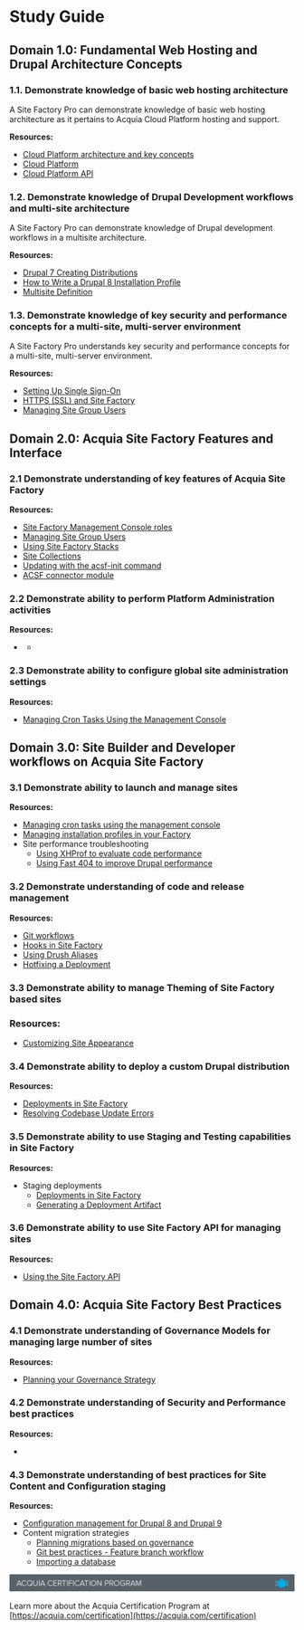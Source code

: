 # Study Guide

## **Domain 1.0: Fundamental Web Hosting and Drupal Architecture Concepts**

### 1.1. Demonstrate knowledge of basic web hosting architecture

A Site Factory Pro can demonstrate knowledge of basic web hosting architecture as it pertains to Acquia Cloud Platform hosting and support.

**Resources:** 

* [Cloud Platform architecture and key concepts](https://docs.acquia.com/acquia-cloud/arch)
* [Cloud Platform](https://docs.acquia.com/cloud-platform/)
* [Cloud Platform API](https://cloudapi-docs.acquia.com/)

### 1.2. Demonstrate knowledge of Drupal Development workflows and multi-site architecture

A Site Factory Pro can demonstrate knowledge of Drupal development workflows in a multisite architecture.

**Resources:**

* [Drupal 7 Creating Distributions](https://www.drupal.org/docs/7/creating-distributions)
* [How to Write a Drupal 8 Installation Profile](https://www.drupal.org/docs/8/creating-distributions/how-to-write-a-drupal-8-installation-profile)
* [Multisite Definition](https://docs.acquia.com/resource/definitions/multisite/)

### 1.3. Demonstrate knowledge of key security and performance concepts for a multi-site, multi-server environment

A Site Factory Pro understands key security and performance concepts for a multi-site, multi-server environment.

**Resources:**

* [Setting Up Single Sign-On](https://docs.acquia.com/site-factory/manage/sso/)
* [HTTPS \(SSL\) and Site Factory](https://docs.acquia.com/site-factory/manage/ssl/) 
* [Managing Site Group Users](https://docs.acquia.com/site-factory/manage/website/users/)

## **Domain 2.0: Acquia Site Factory Features and Interface**

### 2.1 Demonstrate understanding of key features of Acquia Site Factory

**Resources:**

* [Site Factory Management Console roles](https://docs.acquia.com/site-factory/manage/users/admin/)
* [Managing Site Group Users](https://docs.acquia.com/site-factory/manage/website/users/)
* [Using Site Factory Stacks](https://docs.acquia.com/site-factory/stacks/)
* [Site Collections](https://docs.acquia.com/site-factory/manage/website/site-coll/)
* [Updating with the acsf-init command](https://docs.acquia.com/site-factory/workflow/deployments/acsf-init/)
* [ACSF connector module](https://www.drupal.org/project/acsf)

### 2.2 Demonstrate ability to perform Platform Administration activities

**Resources:**

* * 
### 2.3 Demonstrate ability to configure global site administration settings

**Resources:**

* [Managing Cron Tasks Using the Management Console](https://docs.acquia.com/site-factory/manage/preferences/tasks/factory/)

## **Domain 3.0: Site Builder and Developer workflows on Acquia Site Factory**

### 3.1 Demonstrate ability to launch and manage sites

**Resources:**

* [Managing cron tasks using the management console](%20https://docs.acquia.com/site-factory/manage/preferences/tasks/factory/)
* [Managing installation profiles in your Factory](https://docs.acquia.com/site-factory/manage/preferences/profiles/)
* Site performance troubleshooting
  * [Using XHProf to evaluate code performance](https://support.acquia.com/hc/en-us/articles/360004268173-Using-XHProf-to-evaluate-code-performance) 
  * [Using Fast 404 to improve Drupal performance](https://support.acquia.com/hc/en-us/articles/360005246714-Using-Fast-404-to-improve-Drupal-performance)

### 3.2 Demonstrate understanding of code and release management

**Resources:**

* [Git workflows](https://docs.acquia.com/site-factory/workflow/git/practices/#sts=Gitflow%20workflow%C2%B6)
* [Hooks in Site Factory](https://docs.acquia.com/site-factory/extend/hooks/)
* [Using Drush Aliases](https://docs.acquia.com/acquia-cloud/manage/ssh/drush/aliases/)
* [Hotfixing a Deployment](https://docs.acquia.com/site-factory/workflow/deployments/#sts=Hotfixing%20a%20deployment%C2%B6)

### 3.3 Demonstrate ability to manage Theming of Site Factory based sites

### **Resources:**

* [Customizing Site Appearance](https://docs.acquia.coxm/site-factory/theme)

### 3.4 Demonstrate ability to deploy a custom Drupal distribution

**Resources:**

* [Deployments in Site Factory](https://docs.acquia.com/site-factory/workflow/deployments/)
* [Resolving Codebase Update Errors](https://docs.acquia.com/site-factory/workflow/deployments/errors/​)

### 3.5 Demonstrate ability to use Staging and Testing capabilities in Site Factory

**Resources:**

* Staging deployments
  * [Deployments in Site Factory](https://docs.acquia.com/site-factory/workflow/deployments/)
  * [Generating a Deployment Artifact](https://docs.acquia.com/tutorials/deploy/generating-deployment-artifact/)

### 3.6 Demonstrate ability to use Site Factory API for managing sites

**Resources:**

* [Using the Site Factory API](https://docs.acquia.com/site-factory/extend/api)

## **Domain 4.0: Acquia Site Factory Best Practices**

### 4.1 Demonstrate understanding of Governance Models for managing large number of sites

**Resources:**

* [Planning your Governance Strategy](https://docs.acquia.com/resource/governance/)

### 4.2 Demonstrate understanding of Security and Performance best practices

**Resources:**

* 
### 4.3 Demonstrate understanding of best practices for Site Content and Configuration staging

**Resources:**

* [Configuration management for Drupal 8 and Drupal 9](https://docs.acquia.com/acquia-cloud/develop/config-d8/)
* Content migration strategies
  * [Planning migrations based on governance](https://docs.acquia.com/resource/governance/migrate/)
  * [Git best practices - Feature branch workflow](https://docs.acquia.com/site-factory/workflow/git/practices/#sts=Feature%20branch%20workflow%C2%B6)
  * [Importing a database](https://docs.acquia.com/dev-desktop/start/db/)

![](.gitbook/assets/certification_footer.png)

Learn more about the Acquia Certification Program at [https://acquia.com/certification](https://acquia.com/certification)

